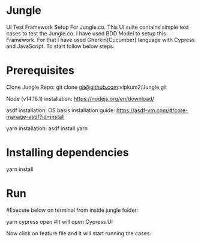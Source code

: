 # Jungle
UI Test Framework Setup For Jungle.co. This UI suite contains simple test cases to test the Jungle.co.
I have used BDD Model to setup this Framework. For that I have used Gherkin(Cucumber) language with Cypress and JavaScript.
To start follow below steps.

# Prerequisites
Clone Jungle Repo: git clone git@github.com:vipkum2/Jungle.git

Node (v14.16.1) installation: https://nodejs.org/en/download/

asdf installation: OS basis installation guide:  https://asdf-vm.com/#/core-manage-asdf?id=install

yarn installation: asdf install yarn

# Installing dependencies

yarn install

# Run
#Execute below on terminal from inside jungle folder:

yarn cypress open #It will open Cypress UI

Now click on feature file and it will start running the cases.






